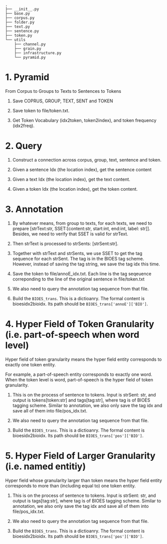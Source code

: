 ```
.
├── __init__.py
├── base.py
├── corpus.py
├── folder.py
├── text.py
├── sentence.py
├── token.py
└── utils
    ├── channel.py
    ├── grain.py
    ├── infrastructure.py
    └── pyramid.py

```


# 1. Pyramid

From Corpus to Groups to Texts to Sentences to Tokens

1. Save COPRUS, GROUP, TEXT, SENT and TOKEN

2. Save token to file/token.txt.

3. Get Token Vocabulary (idx2token, token2index), and token frequency (idx2freq).

# 2. Query

1. Construct a connection across corpus, group, text, sentence and token.

2. Given a sentence Idx (the location index), get the sentence content

3. Given a text Idx (the location index), get the text content.

4. Given a token Idx (the location index), get the token content.

# 3. Annotation

1. By whatever means, from group to texts, for each texts, we need to prepare [strText:str, SSET:[content:str, start:int, end:int, label: str]]. Besides, we need to verify that SSET is valid for strText.

2. Then strText is processed to strSents: [strSent:str].

3. Together with strText and strSents, we use SSET to get the tag sequence for each strSent. The tag is in the BIOES tag scheme. However, instead of saving the tag string, we save the tag idx this time.

4. Save the token to file/annoE_idx.txt. Each line is the tag seqeuence correponding to the line of the original sentence in file/token.txt

5. We also need to query the annotation tag sequence from that file.

6. Build the `BIOES_trans`. This is a dictioanry. The formal content is bioesidx2bioidx. Its path should be `BIOES_trans['annoE']['BIO']`.


# 4. Hyper Field of Token Granularity (i.e. part-of-speech when word level)

Hyper field of token granularity means the hyper field entity corresponds to exactly one token entity.

For example, a part-of-speech entity corresponds to exactly one word. When the token level is word, part-of-speech is the hyper field of token granularity.

1. This is on the process of sentence to tokens. Input is strSent: str, and output is tokens[token:str] and tags[tag:str], where tag is of BIOES tagging scheme. Similar to annotation, we also only save the tag idx and save all of them into file/pos_idx.txt.

2. We also need to query the annotation tag sequence from that file.

3. Build the `BIOES_trans`. This is a dictioanry. The formal content is bioesidx2bioidx. Its path should be `BIOES_trans['pos']['BIO']`.


# 5. Hyper Field of Larger Granularity (i.e. named entitiy)

Hyper field whose granularity larger than token means the hyper field entity corresponds to more than (including equal to) one token entity.

1. This is on the process of sentence to tokens. Input is strSent: str, and output is tags[tag:str], where tag is of BIOES tagging scheme. Similar to annotation, we also only save the tag idx and save all of them into file/pos_idx.txt.

2. We also need to query the annotation tag sequence from that file.

3. Build the `BIOES_trans`. This is a dictioanry. The formal content is bioesidx2bioidx. Its path should be `BIOES_trans['pos']['BIO']`.
